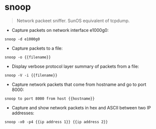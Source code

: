 # snoop

> Network packeet sniffer.
> SunOS equivalent of tcpdump.

- Capture packets on network interface e1000g0:

`snoop -d e1000g0`

- Capture packets to a file:

`snoop -o {{filename}}`

- Display verbose protocol layer summary of packets from a file:

`snoop -V -i {{filename}}`

- Capture network packets that come from hostname and go to port 8000:

`snoop to port 8000 from host {{hostname}}`

- Capture and show network packets in hex and ASCII between two IP addresses:

`snoop -x0 -p4 {{ip address 1}} {{ip address 2}}`
